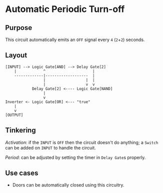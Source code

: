 # Automatic Periodic Turn-off

## Purpose

This circuit automatically emits an `OFF` signal every `4` (`2`+`2`) seconds.

## Layout

```
[INPUT] --> Logic Gate[AND] --> Delay Gate[2]   
    |            ^                     |        
    -------------|-------------------  |        
                 |                  |  |        
                 |                  v  v        
            Delay Gate[2] <---- Logic Gate[NAND]
                 |                              
                 v                              
Inverter <- Logic Gate[OR] <--- "true"          
    |                                           
    v                                           
[OUTPUT]
```

## Tinkering

*Activation*: if the `INPUT` is `OFF` then the circuit doesn't do anything; a `Switch` can be added on `INPUT` to handle the circuit.

*Period*: can be adjusted by setting the timer in `Delay Gate`s properly.

## Use cases

 - Doors can be automatically closed using this circuitry.